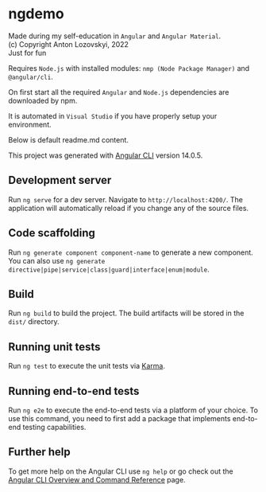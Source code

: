 # ngdemo

Made during my self-education in `Angular` and `Angular Material`.<br/>
(c) Copyright Anton Lozovskyi, 2022<br/>
Just for fun

Requires `Node.js` with installed modules: `nmp (Node Package Manager)` and `@angular/cli`.

On first start all the required `Angular` and `Node.js` dependencies are downloaded by npm.

It is automated in `Visual Studio` if you have properly setup your environment.

Below is default readme.md content.

This project was generated with [Angular CLI](https://github.com/angular/angular-cli) version 14.0.5.

## Development server

Run `ng serve` for a dev server. Navigate to `http://localhost:4200/`. The application will automatically reload if you change any of the source files.

## Code scaffolding

Run `ng generate component component-name` to generate a new component. You can also use `ng generate directive|pipe|service|class|guard|interface|enum|module`.

## Build

Run `ng build` to build the project. The build artifacts will be stored in the `dist/` directory.

## Running unit tests

Run `ng test` to execute the unit tests via [Karma](https://karma-runner.github.io).

## Running end-to-end tests

Run `ng e2e` to execute the end-to-end tests via a platform of your choice. To use this command, you need to first add a package that implements end-to-end testing capabilities.

## Further help

To get more help on the Angular CLI use `ng help` or go check out the [Angular CLI Overview and Command Reference](https://angular.io/cli) page.
